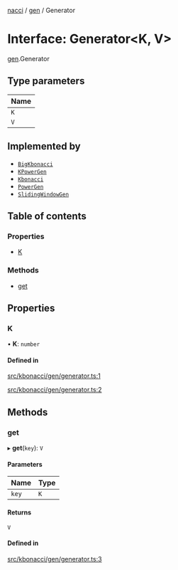 [nacci](../README.md) / [gen](../modules/gen.md) / Generator

# Interface: Generator\<K, V\>

[gen](../modules/gen.md).Generator

## Type parameters

| Name |
| :------ |
| `K` |
| `V` |

## Implemented by

- [`BigKbonacci`](../classes/BigKbonacci.md)
- [`KPowerGen`](../classes/gen.KPowerGen.md)
- [`Kbonacci`](../classes/Kbonacci.md)
- [`PowerGen`](../classes/gen.PowerGen.md)
- [`SlidingWindowGen`](../classes/gen.SlidingWindowGen.md)

## Table of contents

### Properties

- [K](gen.Generator.md#k)

### Methods

- [get](gen.Generator.md#get)

## Properties

### K

• **K**: `number`

#### Defined in

[src/kbonacci/gen/generator.ts:1](https://github.com/havelessbemore/nacci/blob/68d5ad6/src/kbonacci/gen/generator.ts#L1)

[src/kbonacci/gen/generator.ts:2](https://github.com/havelessbemore/nacci/blob/68d5ad6/src/kbonacci/gen/generator.ts#L2)

## Methods

### get

▸ **get**(`key`): `V`

#### Parameters

| Name | Type |
| :------ | :------ |
| `key` | `K` |

#### Returns

`V`

#### Defined in

[src/kbonacci/gen/generator.ts:3](https://github.com/havelessbemore/nacci/blob/68d5ad6/src/kbonacci/gen/generator.ts#L3)

